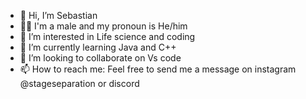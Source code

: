 - 👋 Hi, I’m Sebastian
- 🧍‍♂️ I'm a male and my pronoun is He/him
- 👀 I’m interested in Life science and coding
- 🌱 I’m currently learning Java and C++
- 💞️ I’m looking to collaborate on Vs code
- 📫 How to reach me: Feel free to send me a message on instagram @stageseparation or discord

<!---
StageSeparation/StageSeparation is a ✨ special ✨ repository because its `README.md` (this file) appears on your GitHub profile.
You can click the Preview link to take a look at your changes.
--->

